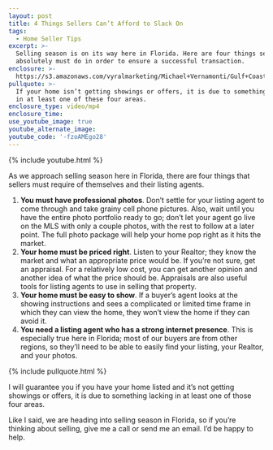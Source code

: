 ```yaml
---
layout: post
title: 4 Things Sellers Can’t Afford to Slack On
tags:
  - Home Seller Tips
excerpt: >-
  Selling season is on its way here in Florida. Here are four things sellers
  absolutely must do in order to ensure a successful transaction.
enclosure: >-
  https://s3.amazonaws.com/vyralmarketing/Michael+Vernamonti/Gulf+Coast+Real+Estate+4+Seller+Necessities.mp4
pullquote: >-
  If your home isn’t getting showings or offers, it is due to something lacking
  in at least one of these four areas.
enclosure_type: video/mp4
enclosure_time:
use_youtube_image: true
youtube_alternate_image:
youtube_code: '-fzoAMEgo28'
---
```



{% include youtube.html %}

As we approach selling season here in Florida, there are four things that sellers must require of themselves and their listing agents.

1. **You must have professional photos**. Don’t settle for your listing agent to come through and take grainy cell phone pictures. Also, wait until you have the entire photo portfolio ready to go; don’t let your agent go live on the MLS with only a couple photos, with the rest to follow at a later point. The full photo package will help your home pop right as it hits the market.
2. **Your home must be priced right**. Listen to your Realtor; they know the market and what an appropriate price would be. If you’re not sure, get an appraisal. For a relatively low cost, you can get another opinion and another idea of what the price should be. Appraisals are also useful tools for listing agents to use in selling that property.
3. **Your home must be easy to show**. If a buyer’s agent looks at the showing instructions and sees a complicated or limited time frame in which they can view the home, they won’t view the home if they can avoid it.&nbsp;
4. **You need a listing agent who has a strong internet presence**. This is especially true here in Florida; most of our buyers are from other regions, so they’ll need to be able to easily find your listing, your Realtor, and your photos.

{% include pullquote.html %}

I will guarantee you if you have your home listed and it’s not getting showings or offers, it is due to something lacking in at least one of those four areas.

Like I said, we are heading into selling season in Florida, so if you’re thinking about selling, give me a call or send me an email. I’d be happy to help.